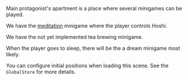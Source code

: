 Main protagonist's apartment is a place where several minigames can be played.

We have the [meditation](../meditation) minigame where the player controls Hoshi.

We have the not yet implemented tea brewing minigame.

When the player goes to sleep, there will be the a dream minigame most likely.

You can configure initial positions when loading this scene.
See the `GlobalStore` for more details.
